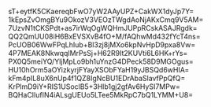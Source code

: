 sT+eytfK5CKaereqbFwO7yW2AAyUPZ+CakWX1dyJp7Y=
1kEpsZvOmgBYu9OkozV3VEOzTWgdAoNjAKxCmq9V5AM=
7UzvN1tCKSPdt+as7irWqOgWQHmJUPpRCskASAJRgdk=
QQ2QmUU08iH6BxEVSXvB4fO+M/fAQhwMd432fYcT4ns=
PcUOB06WwFPqLhIub+Bl3zj8jMXo6kpNvHpD9pxa8Vw=
4P7MEAK8NkwqqIMrPsSj+H62R9It2KUVti6L6HK+rYs=
PX0Q5meiYQ/YljMpLo9bh1uYnzG4DPeck58D9MGOgus=
HU10hOrm5aOYizkyrjFYayXSObFYaH19yJBSQd6wHIA=
kFm4pIL8uX6nUp4f1QZ8IgNcBU1EDrAbaSlavfPpQfQ=
KrPlmD9iY+RIS1USoclB5+3Hlb1gj2gfAv6HySI7MPw=
BQHaCIlufIN4iALsgUEUo5LTee5MkRpC7bQ1LYMM+U8=
